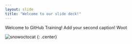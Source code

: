 ```yaml
---
layout: slide
title: "Welcome to our slide deck!"
---
```


Welcome to GitHub Training!
Add your second caption! Woot

![snowoctocat](https://octodex.github.com/images/snowoctocat.png)
{: .center}
